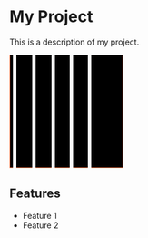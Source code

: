 # My Project

This is a description of my project.

[![Home](base.svg)]()

## Features

- Feature 1
- Feature 2

